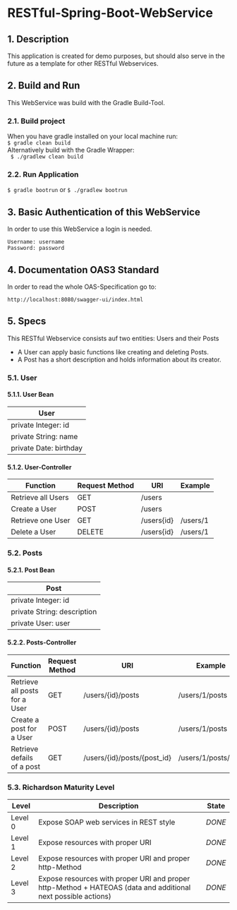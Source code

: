# RESTful-Spring-Boot-WebService

## 1. Description
This application is created for demo purposes, but should also serve in the future as a template for other RESTful Webservices.

## 2. Build and Run
This WebService was build with the Gradle Build-Tool.
### 2.1. Build project 
When you have gradle installed on your local machine run:\
```$ gradle clean build```\
Alternatively build with the Gradle Wrapper: \
``` $ ./gradlew clean build```
### 2.2. Run Application
``` $ gradle bootrun ``` or ``` $ ./gradlew bootrun ```

## 3. Basic Authentication of this WebService
In order to use this WebService a login is needed.
```
Username: username
Password: password
```

## 4. Documentation OAS3 Standard
In order to read the whole OAS-Specification go to:
```
http://localhost:8080/swagger-ui/index.html
```

## 5. Specs
This RESTful Webservice consists auf two entities: Users and their Posts
- A User can apply basic functions like creating and deleting Posts.
- A Post has a short description and holds information about its creator.
### 5.1. User
#### 5.1.1. User Bean

| User                   |
|------------------------|
| private Integer: id    |
| private String: name   |
| private Date: birthday |

#### 5.1.2. User-Controller

| Function           | Request Method | URI         | Example  |
|--------------------|----------------|-------------|----------|
| Retrieve all Users | GET            | /users      |          |
| Create a User      | POST           | /users      |          |
| Retrieve one User  | GET            | /users{id}  | /users/1 |
| Delete a User      | DELETE         | /users{id}  | /users/1 |

### 5.2. Posts
#### 5.2.1. Post Bean

| Post                        |
|-----------------------------|
| private Integer: id         |
| private String: description |
| private User: user          |

#### 5.2.2. Posts-Controller

| Function                      | Request Method | URI                         | Example            |
|-------------------------------|----------------|-----------------------------|--------------------|
| Retrieve all posts for a User | GET            | /users/{id}/posts           | /users/1/posts     |
| Create a post for a User      | POST           | /users/{id}/posts           | /users/1/posts     |
| Retrieve defails of a post    | GET            | /users/{id}/posts/{post_id} | /users/1/posts/210 |


### 5.3. Richardson Maturity Level
| Level   | Description                                                                                                   | State    |
|---------|---------------------------------------------------------------------------------------------------------------|----------|
| Level 0 | Expose SOAP web services in REST style                                                                        | *DONE*   |
| Level 1 | Expose resources with proper URI                                                                              | *DONE*   |
| Level 2 | Expose resources with proper URI and proper http-Method                                                       | *DONE*   |
| Level 3 | Expose resources with proper URI and proper http-Method + HATEOAS (data and additional next possible actions) | *DONE*   |
